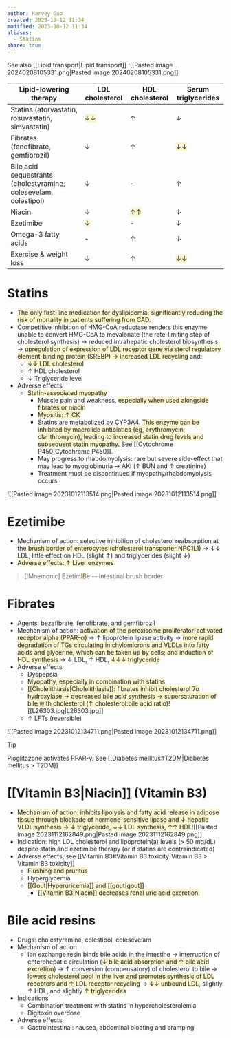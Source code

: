```yaml
---
author: Harvey Guo
created: 2023-10-12 11:34
modified: 2023-10-12 11:34
aliases:
  - Statins
share: true
---
```

See also [[Lipid transport|Lipid transport]]
![[Pasted image 20240208105331.png|Pasted image 20240208105331.png]]

| Lipid-lowering therapy                                           | LDL cholesterol                                           | HDL cholesterol                                           | Serum triglycerides                                       |
| ---------------------------------------------------------------- | --------------------------------------------------------- | --------------------------------------------------------- | --------------------------------------------------------- |
| Statins (atorvastatin, rosuvastatin, simvastatin)                | <span style="background:rgba(240, 200, 0, 0.2)">↓↓</span> | ↑                                                         | ↓                                                         |
| Fibrates (fenofibrate, gemfibrozil)                              | ↓                                                         | ↑                                                         | <span style="background:rgba(240, 200, 0, 0.2)">↓↓</span> |
| Bile acid sequestrants (cholestyramine, colesevelam, colestipol) | ↓                                                         | -                                                         | ↑                                                         |
| Niacin                                                           | ↓                                                         | <span style="background:rgba(240, 200, 0, 0.2)">↑↑</span> | ↓                                                         |
| Ezetimibe                                                        | <span style="background:rgba(240, 200, 0, 0.2)">↓</span>  | -                                                         | ↓                                                         |
| Omega-3 fatty acids                                              | -                                                         | ↑                                                         | ↓                                                         |
| Exercise & weight loss                                           | ↓                                                         | ↑                                                         | <span style="background:rgba(240, 200, 0, 0.2)">↓↓</span> |

# Statins
- <span style="background:rgba(240, 200, 0, 0.2)">The only first-line medication for dyslipidemia, significantly reducing the risk of mortality in patients suffering from CAD.</span>
- Competitive inhibition of HMG-CoA reductase renders this enzyme unable to convert HMG-CoA to mevalonate (the rate-limiting step of cholesterol synthesis) → reduced intrahepatic cholesterol biosynthesis → <span style="background:rgba(240, 200, 0, 0.2)">upregulation of expression of LDL receptor gene via sterol regulatory element-binding protein (SREBP) → increased LDL recycling</span> and:
	- <span style="background:rgba(240, 200, 0, 0.2)">↓↓ LDL cholesterol</span>
	- ↑ HDL cholesterol
	- ↓ Triglyceride level
- Adverse effects
	- <span style="background:rgba(240, 200, 0, 0.2)">Statin-associated myopathy</span>
		- Muscle pain and weakness, <span style="background:rgba(240, 200, 0, 0.2)">especially when used alongside fibrates or niacin</span>
		- <span style="background:rgba(240, 200, 0, 0.2)">Myositis: ↑ CK</span> 
		- Statins are metabolized by CYP3A4. <span style="background:rgba(240, 200, 0, 0.2)">This enzyme can be inhibited by macrolide antibiotics (eg, erythromycin, clarithromycin), leading to increased statin drug levels and subsequent statin myopathy.</span> See [[Cytochrome P450|Cytochrome P450]].
		- May progress to rhabdomyolysis: rare but severe side-effect that may lead to myoglobinuria → AKI (↑ BUN and ↑ creatinine)
		- Treatment must be discontinued if myopathy/rhabdomyolysis occurs.

![[Pasted image 20231012113514.png|Pasted image 20231012113514.png]]
# Ezetimibe
- Mechanism of action: selective inhibition of cholesterol reabsorption at the<span style="background:rgba(240, 200, 0, 0.2)"> brush border of enterocytes (cholesterol transporter NPC1L1)</span> → ↓↓ LDL, little effect on HDL (slight ↑) and triglycerides (slight ↓)
- <span style="background:rgba(240, 200, 0, 0.2)">Adverse effects: ↑ Liver enzymes</span>
>[!Mnemonic] 
>Ezetim<span style="background:rgba(240, 200, 0, 0.2)">IB</span>e -- Intestinal brush border
# Fibrates
- Agents: bezafibrate, fenofibrate, and gemfibrozil
- Mechanism of action: <span style="background:rgba(240, 200, 0, 0.2)">activation of the peroxisome proliferator-activated receptor alpha (PPAR–α)</span> → ↑ lipoprotein lipase activity → <span style="background:rgba(240, 200, 0, 0.2)">more rapid degradation of  TGs circulating in chylomicrons and VLDLs into fatty acids and glycerine, which can be taken up by cells; and induction of HDL synthesis</span> → ↓ LDL, ↑ HDL, <span style="background:rgba(240, 200, 0, 0.2)">↓↓↓ triglyceride</span>
- Adverse effects
	- Dyspepsia
	- <span style="background:rgba(240, 200, 0, 0.2)">Myopathy, especially in combination with statins</span> 
	- <span style="background:rgba(240, 200, 0, 0.2)">[[Cholelithiasis|Cholelithiasis]]: fibrates inhibit cholesterol 7α hydroxylase → decreased bile acid synthesis → supersaturation of bile with cholesterol (↑ cholesterol:bile acid ratio)</span>![[L26303.jpg|L26303.jpg]]
	- ↑ LFTs (reversible)
 
![[Pasted image 20231012134711.png|Pasted image 20231012134711.png]]
>[!tip] 
>Pioglitazone activates PPAR-γ. See [[Diabetes mellitus#T2DM|Diabetes mellitus > T2DM]]
# [[Vitamin B3|Niacin]] (Vitamin B3)
- <span style="background:rgba(240, 200, 0, 0.2)">Mechanism of action: inhibits lipolysis and fatty acid release in adipose tissue through blockade of hormone-sensitive lipase and ↓ hepatic VLDL synthesis → ↓ triglyceride, ↓↓ LDL synthesis, ↑↑ HDL</span>![[Pasted image 20231112162849.png|Pasted image 20231112162849.png]]
- Indication: high LDL cholesterol and lipoprotein(a) levels (> 50 mg/dL) despite statin and ezetimibe therapy (or if statins are contraindicated)
- Adverse effects, see [[Vitamin B3#Vitamin B3 toxicity|Vitamin B3 > Vitamin B3 toxicity]]
	- <span style="background:rgba(240, 200, 0, 0.2)">Flushing and pruritus</span>
	- Hyperglycemia
	- <span style="background:rgba(240, 200, 0, 0.2)">[[Gout|Hyperuricemia]] and [[gout|gout]]</span>
		- <span style="background:rgba(240, 200, 0, 0.2)">[[Vitamin B3|Niacin]] decreases renal uric acid excretion.</span>
# Bile acid resins
- Drugs: cholestyramine, colestipol, colesevelam
- Mechanism of action
	- Ion exchange resin binds bile acids in the intestine  → interruption of enterohepatic circulation (<span style="background:rgba(240, 200, 0, 0.2)">↓ bile acid absorption and ↑ bile acid excretion</span>)  → ↑ conversion (compensatory) of cholesterol to bile → <span style="background:rgba(240, 200, 0, 0.2)">lowers cholesterol pool in the liver and promotes synthesis of LDL receptors and ↑ LDL receptor recycling</span> → <span style="background:rgba(240, 200, 0, 0.2)">↓↓ unbound LDL</span>, slightly ↑ HDL, and slightly <span style="background:rgba(240, 200, 0, 0.2)">↑ triglycerides</span> 
- Indications
	- Combination treatment with statins in hypercholesterolemia
	- Digitoxin overdose
- Adverse effects
	- Gastrointestinal: nausea, abdominal bloating and cramping